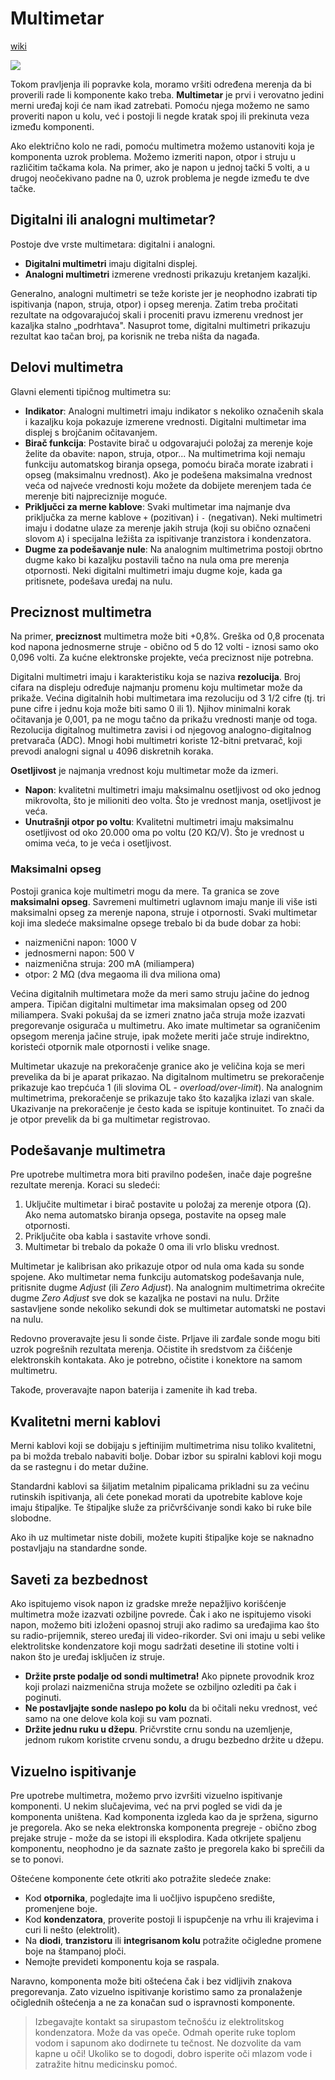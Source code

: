 # Multimetar

[wiki](https://sh.wikipedia.org/wiki/Multimetar)

![](https://upload.wikimedia.org/wikipedia/commons/thumb/a/a6/Digital_Multimeter_Aka.jpg/240px-Digital_Multimeter_Aka.jpg)

Tokom pravljenja ili popravke kola, moramo vršiti određena merenja da bi proverili rade li komponente kako treba. **Multimetar** je prvi i verovatno jedini merni uređaj koji će nam ikad zatrebati. Pomoću njega možemo ne samo proveriti napon u kolu, već i postoji li negde kratak spoj ili prekinuta veza između komponenti.

Ako električno kolo ne radi, pomoću multimetra možemo ustanoviti koja je komponenta uzrok problema. Možemo izmeriti napon, otpor i struju u različitim tačkama kola. Na primer, ako je napon u jednoj tački 5 volti, a u drugoj neočekivano padne na 0, uzrok problema je negde između te dve tačke.

## Digitalni ili analogni multimetar?

Postoje dve vrste multimetara: digitalni i analogni.
* **Digitalni multimetri** imaju digitalni displej.
* **Analogni multimetri** izmerene vrednosti prikazuju kretanjem kazaljki.

Generalno, analogni multimetri se teže koriste jer je neophodno izabrati tip ispitivanja (napon, struja, otpor) i opseg merenja. Zatim treba pročitati rezultate na odgovarajućoj skali i proceniti pravu izmerenu vrednost jer kazaljka stalno „podrhtava". Nasuprot tome, digitalni multimetri prikazuju rezultat kao tačan broj, pa korisnik ne treba ništa da nagađa.

## Delovi multimetra

Glavni elementi tipičnog multimetra su:
* **Indikator**: Analogni multimetri imaju indikator s nekoliko označenih skala i kazaljku koja pokazuje izmerene vrednosti. Digitalni multimetar ima displej s brojčanim očitavanjem.
* **Birač funkcija**: Postavite birač u odgovarajući položaj za merenje koje želite da obavite: napon, struja, otpor... Na multimetrima koji nemaju funkciju automatskog biranja opsega, pomoću birača morate izabrati i opseg (maksimalnu vrednost). Ako je podešena maksimalna vrednost veća od najveće vrednosti koju možete da dobijete merenjem tada će merenje biti najpreciznije moguće.
* **Priključci za merne kablove**: Svaki multimetar ima najmanje dva priključka za merne kablove `+` (pozitivan) i `-` (negativan). Neki multimetri imaju i dodatne ulaze za merenje jakih struja (koji su obično označeni slovom `A`) i specijalna ležišta za ispitivanje tranzistora i kondenzatora.
* **Dugme za podešavanje nule**: Na analognim multimetrima postoji obrtno dugme kako bi kazaljku postavili tačno na nula oma pre merenja otpornosti. Neki digitalni multimetri imaju dugme koje, kada ga pritisnete, podešava uređaj na nulu.

## Preciznost multimetra

Na primer, **preciznost** multimetra može biti +0,8%. Greška od 0,8 procenata kod napona jednosmerne struje - obično od 5 do 12 volti - iznosi samo oko 0,096 volti. Za kućne elektronske projekte, veća preciznost nije potrebna.

Digitalni multimetri imaju i karakteristiku koja se naziva **rezolucija**. Broj cifara na displeju određuje najmanju promenu koju multimetar može da prikaže. Većina digitalnih hobi multimetara ima rezoluciju od 3 1/2 cifre (tj. tri pune cifre i jednu koja može biti samo 0 ili 1). Njihov minimalni korak očitavanja je 0,001, pa ne mogu tačno da prikažu vrednosti manje od toga. Rezolucija digitalnog multimetra zavisi i od njegovog analogno-digitalnog pretvarača (ADC). Mnogi hobi multimetri koriste 12-bitni pretvarač, koji prevodi analogni signal u 4096 diskretnih koraka.

**Osetljivost** je najmanja vrednost koju multimetar može da izmeri.
* **Napon**: kvalitetni multimetri imaju maksimalnu osetljivost od oko jednog mikrovolta, što je milioniti deo volta. Što je vrednost manja, osetljivost je veća.
* **Unutrašnji otpor po voltu**: Kvalitetni multimetri imaju maksimalnu osetljivost od oko 20.000 oma po voltu (20 KΩ/V). Što je vrednost u omima veća, to je veća i osetljivost.

### Maksimalni opseg

Postoji granica koje multimetri mogu da mere. Ta granica se zove **maksimalni opseg**. Savremeni multimetri uglavnom imaju manje ili više isti maksimalni opseg za merenje napona, struje i otpornosti. Svaki multimetar koji ima sledeće maksimalne opsege trebalo bi da bude dobar za hobi:

* naizmenični napon: 1000 V
* jednosmerni napon: 500 V
* naizmenična struja: 200 mA (miliampera)
* otpor: 2 MΩ (dva megaoma ili dva miliona oma)

Većina digitalnih multimetara može da meri samo struju jačine do jednog ampera. Tipičan digitalni multimetar ima maksimalan opseg od 200 miliampera. Svaki pokušaj da se izmeri znatno jača struja može izazvati pregorevanje osigurača u multimetru. Ako imate multimetar sa ograničenim opsegom merenja jačine struje, ipak možete meriti jače struje indirektno, koristeći otpornik male otpornosti i velike snage.

Multimetar ukazuje na prekoračenje granice ako je veličina koja se meri prevelika da bi je aparat prikazao. Na digitalnom multimetru se prekoračenje prikazuje kao trepćuća 1 (ili slovima OL - *overload/over-limit*). Na analognim multimetrima, prekoračenje se prikazuje tako što kazaljka izlazi van skale. Ukazivanje na prekoračenje je često kada se ispituje kontinuitet. To znači da je otpor prevelik da bi ga multimetar registrovao.

## Podešavanje multimetra

Pre upotrebe multimetra mora biti pravilno podešen, inače daje pogrešne rezultate merenja. Koraci su sledeći:
1. Uključite multimetar i birač postavite u položaj za merenje otpora (Ω). Ako nema automatsko biranja opsega, postavite na opseg male otpornosti.
2. Priključite oba kabla i sastavite vrhove sondi.
3. Multimetar bi trebalo da pokaže 0 oma ili vrlo blisku vrednost.

Multimetar je kalibrisan ako prikazuje otpor od nula oma kada su sonde spojene. Ako multimetar nema funkciju automatskog podešavanja nule, pritisnite dugme *Adjust* (ili *Zero Adjust*). Na analognim multimetrima okrećite dugme *Zero Adjust* sve dok se kazaljka ne postavi na nulu. Držite sastavljene sonde nekoliko sekundi dok se multimetar automatski ne postavi na nulu.

Redovno proveravajte jesu li sonde čiste. Prljave ili zarđale sonde mogu biti uzrok pogrešnih rezultata merenja. Očistite ih sredstvom za čišćenje elektronskih kontakata. Ako je potrebno, očistite i konektore na samom multimetru.

Takođe, proveravajte napon baterija i zamenite ih kad treba.

## Kvalitetni merni kablovi

Merni kablovi koji se dobijaju s jeftinijim multimetrima nisu toliko kvalitetni, pa bi možda trebalo nabaviti bolje. Dobar izbor su spiralni kablovi koji mogu da se rastegnu i do metar dužine.

Standardni kablovi sa šiljatim metalnim pipalicama prikladni su za većinu rutinskih ispitivanja, ali ćete ponekad morati da upotrebite kablove koje imaju štipaljke. Te štipaljke služe za pričvršćivanje sondi kako bi ruke bile slobodne.

Ako ih uz multimetar niste dobili, možete kupiti štipaljke koje se naknadno postavljaju na standardne sonde.

## Saveti za bezbednost 

Ako ispitujemo visok napon iz gradske mreže nepažljivo korišćenje multimetra može izazvati ozbiljne povrede. Čak i ako ne ispitujemo visoki napon, možemo biti izloženi opasnoj struji ako radimo sa uređajima kao što su radio-prijemnik, stereo uređaj ili video-rikorder. Svi oni imaju u sebi velike elektrolitske kondenzatore koji mogu sadržati desetine ili stotine volti i nakon što je uređaj isključen iz struje.

- **Držite prste podalje od sondi multimetra!** Ako pipnete provodnik kroz koji prolazi naizmenična struja možete se ozbiljno ozlediti pa čak i poginuti. 
- **Ne postavljajte sonde naslepo po kolu** da bi očitali neku vrednost, već samo na one delove kola koji su vam poznati. 
- **Držite jednu ruku u džepu**. Pričvrstite crnu sondu na uzemljenje, jednom rukom koristite crvenu sondu, a drugu bezbedno držite u džepu.

## Vizuelno ispitivanje

Pre upotrebe multimetra, možemo prvo izvršiti vizuelno ispitivanje komponenti. U nekim slučajevima, već na prvi pogled se vidi da je komponenta uništena. Kad komponenta izgleda kao da je spržena, sigurno je pregorela. Ako se neka elektronska komponenta pregreje - obično zbog prejake struje - može da se istopi ili eksplodira. Kada otkrijete spaljenu komponentu, neophodno je da saznate zašto je pregorela kako bi sprečili da se to ponovi.

Oštećene komponente ćete otkriti ako potražite sledeće znake:
* Kod **otpornika**, pogledajte ima li uočljivo ispupčeno središte, promenjene boje.
* Kod **kondenzatora**, proverite postoji li ispupčenje na vrhu ili krajevima i curi li nešto (elektrolit).
* Na **diodi**, **tranzistoru** ili **integrisanom kolu** potražite očigledne promene boje na štampanoj ploči.
* Nemojte prevideti komponentu koja se raspala.

Naravno, komponenta može biti oštećena čak i bez vidljivih znakova pregorevanja. Zato vizuelno ispitivanje koristimo samo za pronalaženje očiglednih oštećenja a ne za konačan sud o ispravnosti komponente.

> Izbegavajte kontakt sa sirupastom tečnošću iz elektrolitskog kondenzatora. Može da vas opeče. Odmah operite ruke toplom vodom i sapunom ako dodirnete tu tečnost. Ne dozvolite da vam kapne u oči! Ukoliko se to dogodi, dobro isperite oči mlazom vode i zatražite hitnu medicinsku pomoć.
